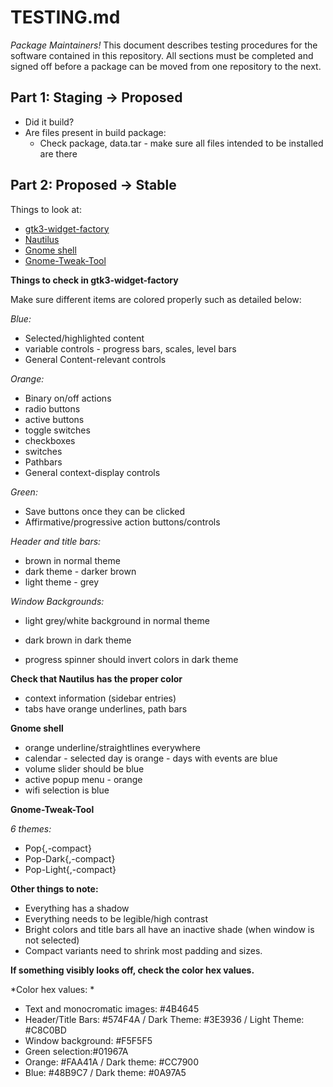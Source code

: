 # TESTING.md

*Package Maintainers!*
This document describes testing procedures for the software contained in this
repository. All sections must be completed and signed off before a package can
be moved from one repository to the next.

## Part 1: Staging -> Proposed
* Did it build?
* Are files present in build package:
    - Check package, data.tar - make sure all files intended to be installed are
      there

## Part 2: Proposed -> Stable

Things to look at:
 - [gtk3-widget-factory](#gtk)
 - [Nautilus](#nautilus)
 - [Gnome shell](#shell)
 - [Gnome-Tweak-Tool](#gtt)
 
 **Things to check in gtk3-widget-factory**<a name="gtk"></a>
 
 Make sure different items are colored properly such as detailed below:
 
 *Blue:*
 - Selected/highlighted content
 - variable controls - progress bars, scales, level bars
 - General Content-relevant controls
 
 *Orange:*
 - Binary on/off actions
 - radio buttons
 - active buttons
 - toggle switches
 - checkboxes
 - switches
 - Pathbars
 - General context-display controls
  
 *Green:*
 - Save buttons once they can be clicked
 - Affirmative/progressive action buttons/controls
 
 *Header and title bars:* 
 - brown in normal theme
 - dark theme - darker brown
 - light theme - grey
 
 *Window Backgrounds:*
 - light grey/white background in normal theme
 - dark brown in dark theme
 
 - progress spinner should invert colors in dark theme
 
 **Check that Nautilus has the proper color**<a name="nautilus"></a>
 - context information (sidebar entries)
 - tabs have orange underlines, path bars

 **Gnome shell**<a name="shell"></a>
 - orange underline/straightlines everywhere
 - calendar - selected day is orange - days with events are blue
 - volume slider should be blue
 - active popup menu - orange
 - wifi selection is blue
 
**Gnome-Tweak-Tool**<a name="gtt"></a>
 
 *6 themes:*
  - Pop{,-compact}
  - Pop-Dark{,-compact}
  - Pop-Light{,-compact}
 
 **Other things to note:**
 
 - Everything has a shadow
 - Everything needs to be legible/high contrast
 - Bright colors and title bars all have an inactive shade (when window is not selected)
 - Compact variants need to shrink most padding and sizes.

 **If something visibly looks off, check the color hex values.**
 
 *Color hex values: *
 - Text and monocromatic images: #4B4645
 - Header/Title Bars: #574F4A / Dark Theme: #3E3936 / Light Theme: #C8C0BD
 - Window background: #F5F5F5
 - Green selection:#01967A
 - Orange: #FAA41A / Dark theme: #CC7900
 - Blue: #48B9C7 / Dark theme: #0A97A5
